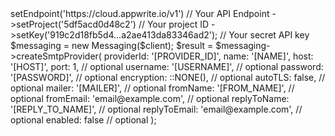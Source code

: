 <?php

use Appwrite\Client;
use Appwrite\Services\Messaging;

$client = (new Client())
    ->setEndpoint('https://cloud.appwrite.io/v1') // Your API Endpoint
    ->setProject('5df5acd0d48c2') // Your project ID
    ->setKey('919c2d18fb5d4...a2ae413da83346ad2'); // Your secret API key

$messaging = new Messaging($client);

$result = $messaging->createSmtpProvider(
    providerId: '[PROVIDER_ID]',
    name: '[NAME]',
    host: '[HOST]',
    port: 1, // optional
    username: '[USERNAME]', // optional
    password: '[PASSWORD]', // optional
    encryption: ::NONE(), // optional
    autoTLS: false, // optional
    mailer: '[MAILER]', // optional
    fromName: '[FROM_NAME]', // optional
    fromEmail: 'email@example.com', // optional
    replyToName: '[REPLY_TO_NAME]', // optional
    replyToEmail: 'email@example.com', // optional
    enabled: false // optional
);